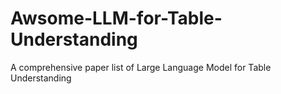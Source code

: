 # Awsome-LLM-for-Table-Understanding
A comprehensive paper list of Large Language Model for Table Understanding
